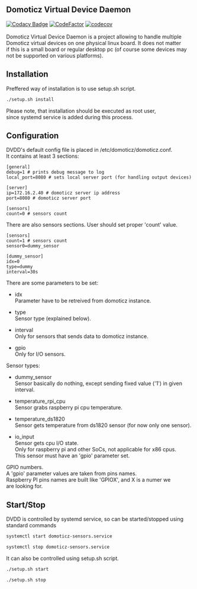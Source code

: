 Domoticz Virtual Device Daemon
------------------------------

[![Codacy Badge](https://api.codacy.com/project/badge/Grade/9944bcf3ac45463782a51dc3d0af4eef)](https://www.codacy.com/app/sebastian_16/dvdd?utm_source=github.com&amp;utm_medium=referral&amp;utm_content=sebastianbasierski/dvdd&amp;utm_campaign=Badge_Grade)
[![CodeFactor](https://www.codefactor.io/repository/github/sebastianbasierski/dvdd/badge/master)](https://www.codefactor.io/repository/github/sebastianbasierski/dvdd/overview/master)
[![codecov](https://codecov.io/gh/sebastianbasierski/dvdd/branch/master/graph/badge.svg)](https://codecov.io/gh/sebastianbasierski/dvdd)
<br>
<br>
Domoticz Virtual Device Daemon is a project allowing to handle multiple<br>
Domoticz virtual devices on one physical linux board. It does not matter<br>
if this is a small board or regular desktop pc (of course some devices may<br>
not be supported on various platforms).
<br>

Installation
------------
Preffered way of installation is to use setup.sh script.<br>
``` bash
./setup.sh install
```
Please note, that installation should be executed as root user, <br>
since systemd service is added during this process.<br>

Configuration
-------------
DVDD's default config file is placed in /etc/domoticz/domoticz.conf.<br>
It contains at least 3 sections:
```
[general]
debug=1 # prints debug message to log
local_port=8080 # sets local server port (for handling output devices)

[server]
ip=172.16.2.40 # domoticz server ip address
port=8080 # domoticz server port

[sensors]
count=0 # sensors count
```

There are also sensors sections. User should set proper 'count' value.
```
[sensors]
count=1 # sensors count
sensor0=dummy_sensor

[dummy_sensor]
idx=0
type=dummy
interval=30s
```

There are some parameters to be set:
*   idx<br>
Parameter have to be retreived from domoticz instance.<br>

*   type<br>
Sensor type (explained below).<br>

*   interval<br>
Only for sensors that sends data to domoticz instance.<br>

*   gpio<br>
Only for I/O sensors.<br>

Sensor types:
*   dummy_sensor<br>
Sensor basically do nothing, except sending fixed value ('1') in given<br>
interval.<br>

*   temperature_rpi_cpu<br>
Sensor grabs raspberry pi cpu temperature.<br>

*   temperature_ds1820<br>
Sensor gets temperature from ds1820 sensor (for now only one sensor).<br>

*   io_input<br>
Sensor gets cpu I/O state.<br>
Only for raspberry pi and other SoCs, not applicable for x86 cpus.<br>
This sensor must have an 'gpio' parameter set.<br>


GPIO numbers.<br>
A 'gpio' parameter values are taken from pins names.<br>
Raspberry PI pins names are built like 'GPIOX', and X is a numer we <br>
are looking for.

Start/Stop
----------
DVDD is controlled by systemd service, so can be started/stopped using <br>
standard commands<br>
``` bash
systemctl start domoticz-sensors.service
```
``` bash
systemctl stop domoticz-sensors.service
```
It can also be controlled using setup.sh script.<br>
``` bash
./setup.sh start
```
``` bash
./setup.sh stop
```
